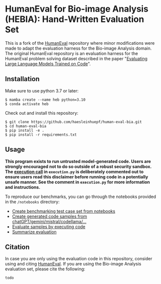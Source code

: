 # HumanEval for Bio-image Analysis (HEBIA): Hand-Written Evaluation Set 

This is a fork of the [HumanEval](https://github.com/openai/human-eval) repository where minor modifications were made 
to adapt the evaluation harness for the Bio-image Analysis domain. 
The original HumanEval repository is an evaluation harness for the HumanEval problem solving dataset described in the paper 
"[Evaluating Large Language Models Trained on Code](https://arxiv.org/abs/2107.03374)".

## Installation

Make sure to use python 3.7 or later:
```
$ mamba create --name heb python=3.10
$ conda activate heb
```

Check out and install this repository:
```
$ git clone https://github.com/haesleinhuepf/human-eval-bia.git
$ cd human-eval-bia
$ pip install -e .
$ pip install -r requirements.txt
```

## Usage

**This program exists to run untrusted model-generated code. Users are strongly
encouraged not to do so outside of a robust security sandbox. The [execution
call](https://github.com/openai/human-eval/blob/master/human_eval/execution.py#L48-L58)
in `execution.py` is deliberately commented out to ensure users read this
disclaimer before running code in a potentially unsafe manner. See the comment in
`execution.py` for more information and instructions.**

To reproduce our benchmarks, you can go through the notebooks provided in the `/notebooks` directory:
* [Create benchmarking test case set from notebooks](notebooks/create_cases.ipynb)
* [Create generated code samples from chatGPT/gemini/mistral/codellama/...](notebooks/create_samples.ipynb)
* [Evaluate samples by executing code](notebooks/evaluate_samples.ipynb)
* [Summarize evaluation](notebooks/summarize_evaluation.ipynb)


## Citation

In case you are only using the evaluation code in this repository, consider using and citing [HumanEval](https://github.com/openai/human-eval?tab=readme-ov-file#citation).
If you are using the Bio-image Analysis evaluation set, please cite the following:

```
todo
```
